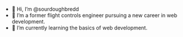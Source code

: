 - 👋 Hi, I’m @sourdoughbredd
- 👀 I’m a former flight controls engineer pursuing a new career in web development. 
- 🌱 I’m currently learning the basics of web development.

<!---
sourdoughbredd/sourdoughbredd is a ✨ special ✨ repository because its `README.md` (this file) appears on your GitHub profile.
You can click the Preview link to take a look at your changes.
--->
